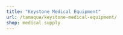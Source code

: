 ```yaml
---
title: "Keystone Medical Equipment"
url: /tamaqua/keystone-medical-equipment/
shop: medical supply
---
```

